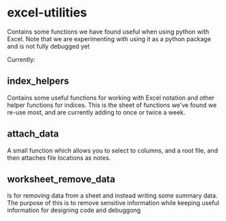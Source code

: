 # excel-utilities

Contains some functions we have found useful when using python with Excel. Note that we are experimenting with using it as a python package and is not fully debugged yet

Currently:

## index_helpers
Contains some useful functions for working with Excel notation and other helper functions for indices. This is the sheet of functions we've found we re-use most, and are currently adding to once or twice a week.

## attach_data
A small function which allows you to select to columns, and a root file, and then attaches file locations as notes. 

## worksheet_remove_data
Is for removing data from a sheet and instead writing some summary data. The purpose of this is to remove sensitive information while keeping useful information for designing 
code and debuggong

